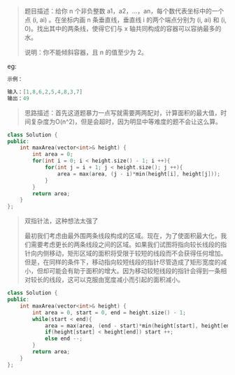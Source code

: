 > 题目描述：给你 n 个非负整数 a1，a2，...，an，每个数代表坐标中的一个点 (i, ai) 。在坐标内画 n 条垂直线，垂直线 i 的两个端点分别为 (i, ai) 和 (i, 0)。找出其中的两条线，使得它们与 x 轴共同构成的容器可以容纳最多的水。
>
> 说明：你不能倾斜容器，且 n 的值至少为 2。
>

eg:

```java
示例：

输入：[1,8,6,2,5,4,8,3,7]
输出：49
```

> 思路描述：首先这道题暴力一点写就需要两两配对，计算面积的最大值，时间复杂度为O(n^2)，但是会超时，因为明显中等难度的题不会让这么算。
>

```C++
class Solution {
public:
    int maxArea(vector<int>& height) {
        int area = 0;
        for(int i = 0; i < height.size() - 1; i ++){
            for(int j = i + 1; j < height.size(); j ++){
                area = max(area, (j - i)*min(height[i], height[j]));
            }
        }
        return area;
    }
};
```

> 双指针法，这种想法太强了
>
> 最初我们考虑由最外围两条线段构成的区域。现在，为了使面积最大化，我们需要考虑更长的两条线段之间的区域。如果我们试图将指向较长线段的指针向内侧移动，矩形区域的面积将受限于较短的线段而不会获得任何增加。但是，在同样的条件下，移动指向较短线段的指针尽管造成了矩形宽度的减小，但却可能会有助于面积的增大。因为移动较短线段的指针会得到一条相对较长的线段，这可以克服由宽度减小而引起的面积减小。

```C++
class Solution {
public:
    int maxArea(vector<int>& height) {
        int area = 0, start = 0, end = height.size() - 1;
        while(start < end){
            area = max(area, (end - start)*min(height[start], height[end]));
            if(height[start] < height[end]) start ++;
            else end --;
        }
        return area;
    }
};
```

